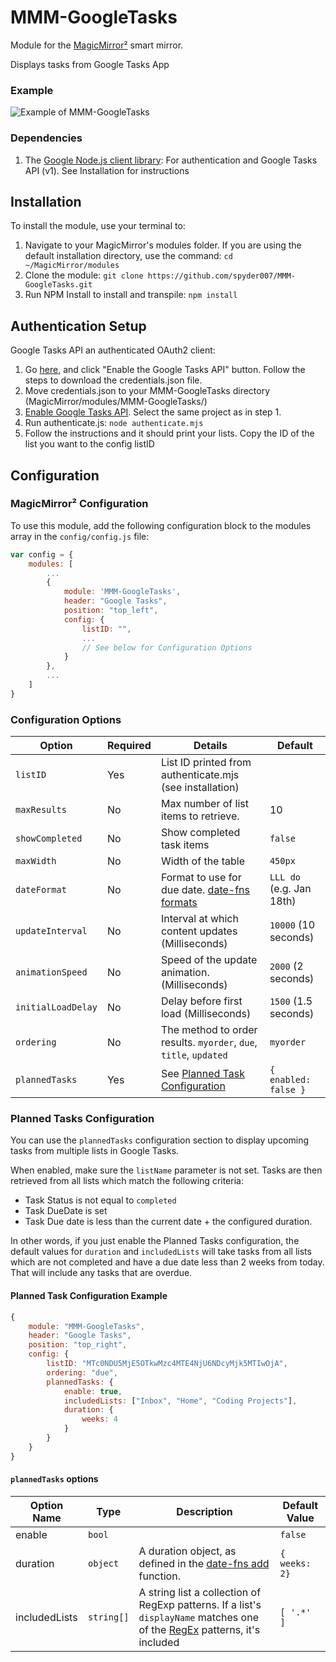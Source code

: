 # MMM-GoogleTasks

Module for the [MagicMirror²](https://github.com/MichMich/MagicMirror/) smart mirror.

Displays tasks from Google Tasks App

### Example

![Example of MMM-GoogleTasks](images/sample.png?raw=true "Example screenshot")

### Dependencies

1. The [Google Node.js client library](https://github.com/google/google-api-nodejs-client/): For authentication and Google Tasks API (v1). See Installation for instructions

## Installation

To install the module, use your terminal to:

1. Navigate to your MagicMirror's modules folder. If you are using the default installation directory, use the command:
   `cd ~/MagicMirror/modules`
2. Clone the module:
   `git clone https://github.com/spyder007/MMM-GoogleTasks.git`
3. Run NPM Install to install and transpile:
   `npm install`

## Authentication Setup

Google Tasks API an authenticated OAuth2 client:

1. Go [here](https://developers.google.com/tasks/quickstart/nodejs), and click "Enable the Google Tasks API" button. Follow the steps to download the credentials.json file.
2. Move credentials.json to your MMM-GoogleTasks directory (MagicMirror/modules/MMM-GoogleTasks/)
3. [Enable Google Tasks API](https://console.cloud.google.com/apis/library/tasks.googleapis.com). Select the same project as in step 1.
4. Run authenticate.js:
   `node authenticate.mjs`
5. Follow the instructions and it should print your lists. Copy the ID of the list you want to the config listID

## Configuration

### MagicMirror² Configuration

To use this module, add the following configuration block to the modules array in the `config/config.js` file:

```js
var config = {
    modules: [
        ...
        {
            module: 'MMM-GoogleTasks',
            header: "Google Tasks",
            position: "top_left",
            config: {
                listID: "",
                ...
                // See below for Configuration Options
            }
        },
        ...
    ]
}
```

### Configuration Options

| Option             | Required | Details                                                                                  | Default                  |
| ------------------ | -------- | ---------------------------------------------------------------------------------------- | ------------------------ |
| `listID`           | Yes      | List ID printed from authenticate.mjs (see installation)                                 |                          |
| `maxResults`       | No       | Max number of list items to retrieve.                                                    | 10                       |
| `showCompleted`    | No       | Show completed task items                                                                | `false`                  |
| `maxWidth`         | No       | Width of the table                                                                       | `450px`                  |
| `dateFormat`       | No       | Format to use for due date. [date-fns formats](https://date-fns.org/v2.30.0/docs/format) | `LLL do` (e.g. Jan 18th) |
| `updateInterval`   | No       | Interval at which content updates (Milliseconds)                                         | `10000` (10 seconds)     |
| `animationSpeed`   | No       | Speed of the update animation. (Milliseconds)                                            | `2000` (2 seconds)       |
| `initialLoadDelay` | No       | Delay before first load (Milliseconds)                                                   | `1500` (1.5 seconds)     |
| `ordering`         | No       | The method to order results. `myorder`, `due`, `title`, `updated`                        | `myorder`                |
| `plannedTasks`     | Yes      | See [Planned Task Configuration](#planned-tasks-configuration)                           | `{ enabled: false }`     |

### Planned Tasks Configuration

You can use the `plannedTasks` configuration section to display upcoming tasks from multiple lists in Google Tasks.

When enabled, make sure the `listName` parameter is not set. Tasks are then retrieved from all lists which match the following criteria:

- Task Status is not equal to `completed`
- Task DueDate is set
- Task Due date is less than the current date + the configured duration.

In other words, if you just enable the Planned Tasks configuration, the default values for `duration` and `includedLists` will take tasks from all lists which are not completed and have a due date less than 2 weeks from today. That will include any tasks that are overdue.

#### Planned Task Configuration Example

```js
{
    module: "MMM-GoogleTasks",
    header: "Google Tasks",
    position: "top_right",
    config: {
        listID: "MTc0NDU5MjE5OTkwMzc4MTE4NjU6NDcyMjk5MTIwOjA",
        ordering: "due",
        plannedTasks: {
            enable: true,
            includedLists: ["Inbox", "Home", "Coding Projects"],
            duration: {
                weeks: 4
            }
        }
    }
}
```

#### `plannedTasks` options

| Option Name   | Type       | Description                                                                                                                                                                                                          | Default Value |
| ------------- | ---------- | -------------------------------------------------------------------------------------------------------------------------------------------------------------------------------------------------------------------- | ------------- |
| enable        | `bool`     |                                                                                                                                                                                                                      | `false`       |
| duration      | `object`   | A duration object, as defined in the [date-fns add](https://date-fns.org/v2.27.0/docs/add) function.                                                                                                                 | `{ weeks: 2}` |
| includedLists | `string[]` | A string list a collection of RegExp patterns. If a list's `displayName` matches one of the [RegEx](https://developer.mozilla.org/en-US/docs/Web/JavaScript/Reference/Global_Objects/RegExp) patterns, it's included | `[ '.*' ]`    |
